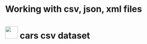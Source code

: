 # Working with csv, json, xml files

# <img height="40" src="https://i.imgur.com/ozEwbHs.gif"/> cars csv dataset
